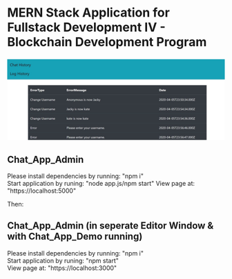 MERN Stack Application for Fullstack Development IV - Blockchain Development Program
=================================================================


### 

![](./demo2.JPG)
                
## Chat_App_Admin               

Please install dependencies by running:
                                                "npm i"  
Start application by runing:
                                                "node app.js/npm start"
View page at:
                                                "https://localhost:5000"

Then: 

## Chat_App_Admin (in seperate Editor Window & with Chat_App_Demo running)

Please install dependencies by running:
                                                "npm i"  
Start application by runing:
                                                "npm start"     
View page at:
                                                "https://localhost:3000"
                                                                                     
